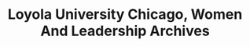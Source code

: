 ---
layout: repo
title: "Loyola University Chicago, Women And Leadership Archives"
id: 15766
permalink: repos/15766/
---
